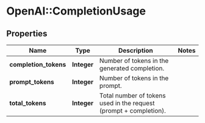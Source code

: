 # OpenAI::CompletionUsage

## Properties
Name | Type | Description | Notes
------------ | ------------- | ------------- | -------------
**completion_tokens** | **Integer** | Number of tokens in the generated completion. | 
**prompt_tokens** | **Integer** | Number of tokens in the prompt. | 
**total_tokens** | **Integer** | Total number of tokens used in the request (prompt + completion). | 

